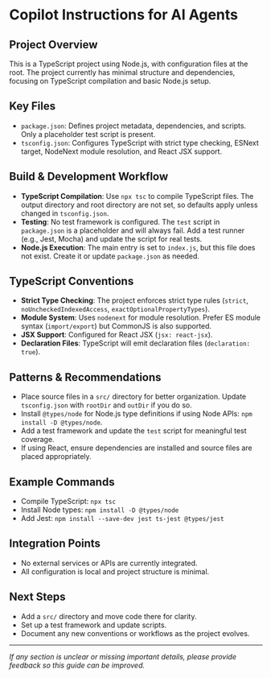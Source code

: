 # Copilot Instructions for AI Agents

## Project Overview
This is a TypeScript project using Node.js, with configuration files at the root. The project currently has minimal structure and dependencies, focusing on TypeScript compilation and basic Node.js setup.

## Key Files
- `package.json`: Defines project metadata, dependencies, and scripts. Only a placeholder test script is present.
- `tsconfig.json`: Configures TypeScript with strict type checking, ESNext target, NodeNext module resolution, and React JSX support.

## Build & Development Workflow
- **TypeScript Compilation**: Use `npx tsc` to compile TypeScript files. The output directory and root directory are not set, so defaults apply unless changed in `tsconfig.json`.
- **Testing**: No test framework is configured. The `test` script in `package.json` is a placeholder and will always fail. Add a test runner (e.g., Jest, Mocha) and update the script for real tests.
- **Node.js Execution**: The main entry is set to `index.js`, but this file does not exist. Create it or update `package.json` as needed.

## TypeScript Conventions
- **Strict Type Checking**: The project enforces strict type rules (`strict`, `noUncheckedIndexedAccess`, `exactOptionalPropertyTypes`).
- **Module System**: Uses `nodenext` for module resolution. Prefer ES module syntax (`import/export`) but CommonJS is also supported.
- **JSX Support**: Configured for React JSX (`jsx: react-jsx`).
- **Declaration Files**: TypeScript will emit declaration files (`declaration: true`).

## Patterns & Recommendations
- Place source files in a `src/` directory for better organization. Update `tsconfig.json` with `rootDir` and `outDir` if you do so.
- Install `@types/node` for Node.js type definitions if using Node APIs: `npm install -D @types/node`.
- Add a test framework and update the `test` script for meaningful test coverage.
- If using React, ensure dependencies are installed and source files are placed appropriately.

## Example Commands
- Compile TypeScript: `npx tsc`
- Install Node types: `npm install -D @types/node`
- Add Jest: `npm install --save-dev jest ts-jest @types/jest`

## Integration Points
- No external services or APIs are currently integrated.
- All configuration is local and project structure is minimal.

## Next Steps
- Add a `src/` directory and move code there for clarity.
- Set up a test framework and update scripts.
- Document any new conventions or workflows as the project evolves.

---
_If any section is unclear or missing important details, please provide feedback so this guide can be improved._
